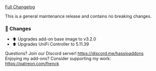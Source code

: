 [Full Changelog][changelog]

This is a general maintenance release and contains no breaking changes.

### :hammer: Changes

- :arrow_up: Upgrades add-on base image to v3.2.0
- :arrow_up: Upgrades UniFi Controller to 5.11.39

[changelog]: https://github.com/hassio-addons/addon-unifi/compare/v0.11.0...v0.12.0

Questions? Join our Discord server! https://discord.me/hassioaddons
Enjoying my add-ons? Consider supporting my work: https://patreon.com/frenck